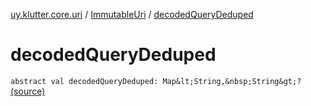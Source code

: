 [uy.klutter.core.uri](../index.md) / [ImmutableUri](index.md) / [decodedQueryDeduped](.)


# decodedQueryDeduped

`abstract val decodedQueryDeduped: Map&lt;String,&nbsp;String&gt;?` [(source)](https://github.com/kohesive/klutter/blob/master/core-jdk6/src/main/kotlin/uy/klutter/core/uri/UriBuilder.kt#L40)


